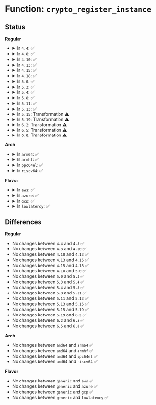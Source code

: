 # Function: <code>crypto_register_instance</code>

## Status
<b>Regular</b>
<ul>
<li>
<details>
<summary>In <code>4.4</code>: ✅</summary>

```c
int crypto_register_instance(struct crypto_template *tmpl, struct crypto_instance *inst);
```

**Collision:** Unique Global

**Inline:** No

**Transformation:** False

**Instances:**

```
In crypto/algapi.c (ffffffff8139e180)
Location: crypto/algapi.c:526
Inline: False
Direct callers:
  - crypto/aead.c:aead_register_instance
  - crypto/ablkcipher.c:crypto_givcipher_default
  - crypto/ahash.c:ahash_register_instance
  - crypto/shash.c:shash_register_instance
  - crypto/algboss.c:cryptomgr_probe
```
**Symbols:**

```
ffffffff8139e180-ffffffff8139e26e: crypto_register_instance (STB_GLOBAL)
```
</details>
</li>
<li>
<details>
<summary>In <code>4.8</code>: ✅</summary>

```c
int crypto_register_instance(struct crypto_template *tmpl, struct crypto_instance *inst);
```

**Collision:** Unique Global

**Inline:** No

**Transformation:** False

**Instances:**

```
In crypto/algapi.c (ffffffff813db0d0)
Location: crypto/algapi.c:525
Inline: False
Direct callers:
  - crypto/aead.c:aead_register_instance
  - crypto/skcipher.c:skcipher_register_instance
  - crypto/ahash.c:ahash_register_instance
  - crypto/shash.c:shash_register_instance
  - crypto/akcipher.c:akcipher_register_instance
  - crypto/algboss.c:cryptomgr_probe
```
**Symbols:**

```
ffffffff813db0d0-ffffffff813db1c8: crypto_register_instance (STB_GLOBAL)
```
</details>
</li>
<li>
<details>
<summary>In <code>4.10</code>: ✅</summary>

```c
int crypto_register_instance(struct crypto_template *tmpl, struct crypto_instance *inst);
```

**Collision:** Unique Global

**Inline:** No

**Transformation:** False

**Instances:**

```
In crypto/algapi.c (ffffffff813f2a10)
Location: crypto/algapi.c:526
Inline: False
Direct callers:
  - crypto/aead.c:aead_register_instance
  - crypto/skcipher.c:skcipher_register_instance
  - crypto/ahash.c:ahash_register_instance
  - crypto/shash.c:shash_register_instance
  - crypto/akcipher.c:akcipher_register_instance
  - crypto/algboss.c:cryptomgr_probe
```
**Symbols:**

```
ffffffff813f2a10-ffffffff813f2b08: crypto_register_instance (STB_GLOBAL)
```
</details>
</li>
<li>
<details>
<summary>In <code>4.13</code>: ✅</summary>

```c
int crypto_register_instance(struct crypto_template *tmpl, struct crypto_instance *inst);
```

**Collision:** Unique Global

**Inline:** No

**Transformation:** False

**Instances:**

```
In crypto/algapi.c (ffffffff813fecd0)
Location: crypto/algapi.c:526
Inline: False
Direct callers:
  - crypto/aead.c:aead_register_instance
  - crypto/skcipher.c:skcipher_register_instance
  - crypto/ahash.c:ahash_register_instance
  - crypto/shash.c:shash_register_instance
  - crypto/akcipher.c:akcipher_register_instance
  - crypto/algboss.c:cryptomgr_probe
```
**Symbols:**

```
ffffffff813fecd0-ffffffff813fedc8: crypto_register_instance (STB_GLOBAL)
```
</details>
</li>
<li>
<details>
<summary>In <code>4.15</code>: ✅</summary>

```c
int crypto_register_instance(struct crypto_template *tmpl, struct crypto_instance *inst);
```

**Collision:** Unique Global

**Inline:** No

**Transformation:** False

**Instances:**

```
In crypto/algapi.c (ffffffff81427290)
Location: crypto/algapi.c:538
Inline: False
Direct callers:
  - crypto/aead.c:aead_register_instance
  - crypto/skcipher.c:skcipher_register_instance
  - crypto/ahash.c:ahash_register_instance
  - crypto/shash.c:shash_register_instance
  - crypto/akcipher.c:akcipher_register_instance
  - crypto/algboss.c:cryptomgr_probe
```
**Symbols:**

```
ffffffff81427290-ffffffff81427388: crypto_register_instance (STB_GLOBAL)
```
</details>
</li>
<li>
<details>
<summary>In <code>4.18</code>: ✅</summary>

```c
int crypto_register_instance(struct crypto_template *tmpl, struct crypto_instance *inst);
```

**Collision:** Unique Global

**Inline:** No

**Transformation:** False

**Instances:**

```
In crypto/algapi.c (ffffffff81459f20)
Location: crypto/algapi.c:543
Inline: False
Direct callers:
  - crypto/aead.c:aead_register_instance
  - crypto/skcipher.c:skcipher_register_instance
  - crypto/ahash.c:ahash_register_instance
  - crypto/shash.c:shash_register_instance
  - crypto/akcipher.c:akcipher_register_instance
  - crypto/algboss.c:cryptomgr_probe
```
**Symbols:**

```
ffffffff81459f20-ffffffff81459fee: crypto_register_instance (STB_GLOBAL)
```
</details>
</li>
<li>
<details>
<summary>In <code>5.0</code>: ✅</summary>

```c
int crypto_register_instance(struct crypto_template *tmpl, struct crypto_instance *inst);
```

**Collision:** Unique Global

**Inline:** No

**Transformation:** False

**Instances:**

```
In crypto/algapi.c (ffffffff81477890)
Location: crypto/algapi.c:552
Inline: False
Direct callers:
  - crypto/aead.c:aead_register_instance
  - crypto/skcipher.c:skcipher_register_instance
  - crypto/ahash.c:ahash_register_instance
  - crypto/shash.c:shash_register_instance
  - crypto/akcipher.c:akcipher_register_instance
  - crypto/algboss.c:cryptomgr_probe
```
**Symbols:**

```
ffffffff81477890-ffffffff8147795e: crypto_register_instance (STB_GLOBAL)
```
</details>
</li>
<li>
<details>
<summary>In <code>5.3</code>: ✅</summary>

```c
int crypto_register_instance(struct crypto_template *tmpl, struct crypto_instance *inst);
```

**Collision:** Unique Global

**Inline:** No

**Transformation:** False

**Instances:**

```
In crypto/algapi.c (ffffffff814a5530)
Location: crypto/algapi.c:560
Inline: False
Direct callers:
  - crypto/aead.c:aead_register_instance
  - crypto/skcipher.c:skcipher_register_instance
  - crypto/ahash.c:ahash_register_instance
  - crypto/shash.c:shash_register_instance
  - crypto/akcipher.c:akcipher_register_instance
  - crypto/algboss.c:cryptomgr_probe
```
**Symbols:**

```
ffffffff814a5530-ffffffff814a55fb: crypto_register_instance (STB_GLOBAL)
```
</details>
</li>
<li>
<details>
<summary>In <code>5.4</code>: ✅</summary>

```c
int crypto_register_instance(struct crypto_template *tmpl, struct crypto_instance *inst);
```

**Collision:** Unique Global

**Inline:** No

**Transformation:** False

**Instances:**

```
In crypto/algapi.c (ffffffff814c01e0)
Location: crypto/algapi.c:578
Inline: False
Direct callers:
  - crypto/aead.c:aead_register_instance
  - crypto/skcipher.c:skcipher_register_instance
  - crypto/ahash.c:ahash_register_instance
  - crypto/shash.c:shash_register_instance
  - crypto/akcipher.c:akcipher_register_instance
  - crypto/algboss.c:cryptomgr_probe
```
**Symbols:**

```
ffffffff814c01e0-ffffffff814c02ab: crypto_register_instance (STB_GLOBAL)
```
</details>
</li>
<li>
<details>
<summary>In <code>5.8</code>: ✅</summary>

```c
int crypto_register_instance(struct crypto_template *tmpl, struct crypto_instance *inst);
```

**Collision:** Unique Global

**Inline:** No

**Transformation:** False

**Instances:**

```
In crypto/algapi.c (ffffffff81520dc0)
Location: crypto/algapi.c:600
Inline: False
Direct callers:
  - crypto/aead.c:aead_register_instance
  - crypto/skcipher.c:skcipher_register_instance
  - crypto/ahash.c:ahash_register_instance
  - crypto/shash.c:shash_register_instance
  - crypto/akcipher.c:akcipher_register_instance
```
**Symbols:**

```
ffffffff81520dc0-ffffffff81520eda: crypto_register_instance (STB_GLOBAL)
```
</details>
</li>
<li>
<details>
<summary>In <code>5.11</code>: ✅</summary>

```c
int crypto_register_instance(struct crypto_template *tmpl, struct crypto_instance *inst);
```

**Collision:** Unique Global

**Inline:** No

**Transformation:** False

**Instances:**

```
In crypto/algapi.c (ffffffff8153dc50)
Location: crypto/algapi.c:600
Inline: False
Direct callers:
  - crypto/aead.c:aead_register_instance
  - crypto/skcipher.c:skcipher_register_instance
  - crypto/ahash.c:ahash_register_instance
  - crypto/shash.c:shash_register_instance
  - crypto/akcipher.c:akcipher_register_instance
```
**Symbols:**

```
ffffffff8153dc50-ffffffff8153dd6a: crypto_register_instance (STB_GLOBAL)
```
</details>
</li>
<li>
<details>
<summary>In <code>5.13</code>: ✅</summary>

```c
int crypto_register_instance(struct crypto_template *tmpl, struct crypto_instance *inst);
```

**Collision:** Unique Global

**Inline:** No

**Transformation:** False

**Instances:**

```
In crypto/algapi.c (ffffffff81546330)
Location: crypto/algapi.c:600
Inline: False
Direct callers:
  - crypto/aead.c:aead_register_instance
  - crypto/skcipher.c:skcipher_register_instance
  - crypto/ahash.c:ahash_register_instance
  - crypto/shash.c:shash_register_instance
  - crypto/akcipher.c:akcipher_register_instance
```
**Symbols:**

```
ffffffff81546330-ffffffff8154644a: crypto_register_instance (STB_GLOBAL)
```
</details>
</li>
<li>
<details>
<summary>In <code>5.15</code>: Transformation ⚠️</summary>

```c
int crypto_register_instance(struct crypto_template *tmpl, struct crypto_instance *inst);
```

**Collision:** Unique Global

**Inline:** No

**Transformation:** True

**Instances:**

```
In crypto/algapi.c (0)
Location: crypto/algapi.c:600
Inline: False
Direct callers:
  - crypto/aead.c:aead_register_instance
  - crypto/skcipher.c:skcipher_register_instance
  - crypto/ahash.c:ahash_register_instance
  - crypto/shash.c:shash_register_instance
  - crypto/akcipher.c:akcipher_register_instance
```
**Symbols:**

```
ffffffff81cd7735-ffffffff81cd774a: crypto_register_instance.cold (STB_LOCAL)
ffffffff815a6b00-ffffffff815a6c25: crypto_register_instance (STB_GLOBAL)
```
</details>
</li>
<li>
<details>
<summary>In <code>5.19</code>: Transformation ⚠️</summary>

```c
int crypto_register_instance(struct crypto_template *tmpl, struct crypto_instance *inst);
```

**Collision:** Unique Global

**Inline:** No

**Transformation:** True

**Instances:**

```
In crypto/algapi.c (0)
Location: crypto/algapi.c:616
Inline: False
Direct callers:
  - crypto/aead.c:aead_register_instance
  - crypto/skcipher.c:skcipher_register_instance
  - crypto/ahash.c:ahash_register_instance
  - crypto/shash.c:shash_register_instance
  - crypto/akcipher.c:akcipher_register_instance
  - crypto/kpp.c:kpp_register_instance
```
**Symbols:**

```
ffffffff81e8a8f3-ffffffff81e8a908: crypto_register_instance.cold (STB_LOCAL)
ffffffff8164ca80-ffffffff8164cc6e: crypto_register_instance (STB_GLOBAL)
```
</details>
</li>
<li>
<details>
<summary>In <code>6.2</code>: Transformation ⚠️</summary>

```c
int crypto_register_instance(struct crypto_template *tmpl, struct crypto_instance *inst);
```

**Collision:** Unique Global

**Inline:** No

**Transformation:** True

**Instances:**

```
In crypto/algapi.c (0)
Location: crypto/algapi.c:637
Inline: False
Direct callers:
  - crypto/aead.c:aead_register_instance
  - crypto/skcipher.c:skcipher_register_instance
  - crypto/ahash.c:ahash_register_instance
  - crypto/shash.c:shash_register_instance
  - crypto/akcipher.c:akcipher_register_instance
  - crypto/kpp.c:kpp_register_instance
```
**Symbols:**

```
ffffffff82075805-ffffffff8207581a: crypto_register_instance.cold (STB_LOCAL)
ffffffff81706cd0-ffffffff81706f05: crypto_register_instance (STB_GLOBAL)
```
</details>
</li>
<li>
<details>
<summary>In <code>6.5</code>: Transformation ⚠️</summary>

```c
int crypto_register_instance(struct crypto_template *tmpl, struct crypto_instance *inst);
```

**Collision:** Unique Global

**Inline:** No

**Transformation:** True

**Instances:**

```
In crypto/algapi.c (0)
Location: crypto/algapi.c:649
Inline: False
Direct callers:
  - crypto/aead.c:aead_register_instance
  - crypto/skcipher.c:skcipher_register_instance
  - crypto/ahash.c:ahash_register_instance
  - crypto/shash.c:shash_register_instance
  - crypto/akcipher.c:akcipher_register_instance
  - crypto/kpp.c:kpp_register_instance
```
**Symbols:**

```
ffffffff820f5366-ffffffff820f537b: crypto_register_instance.cold (STB_LOCAL)
ffffffff81740d80-ffffffff81740fb5: crypto_register_instance (STB_GLOBAL)
```
</details>
</li>
<li>
<details>
<summary>In <code>6.8</code>: Transformation ⚠️</summary>

```c
int crypto_register_instance(struct crypto_template *tmpl, struct crypto_instance *inst);
```

**Collision:** Unique Global

**Inline:** No

**Transformation:** True

**Instances:**

```
In crypto/algapi.c (0)
Location: crypto/algapi.c:650
Inline: False
Direct callers:
  - crypto/aead.c:aead_register_instance
  - crypto/lskcipher.c:lskcipher_register_instance
  - crypto/skcipher.c:skcipher_register_instance
  - crypto/ahash.c:ahash_register_instance
  - crypto/ahash.c:ahash_register_instance
  - crypto/shash.c:shash_register_instance
  - crypto/akcipher.c:akcipher_register_instance
  - crypto/kpp.c:kpp_register_instance
```
**Symbols:**

```
ffffffff821d253a-ffffffff821d254f: crypto_register_instance.cold (STB_LOCAL)
ffffffff81781c20-ffffffff81781e55: crypto_register_instance (STB_GLOBAL)
```
</details>
</li>
</ul>
<b>Arch</b>
<ul>
<li>
<details>
<summary>In <code>arm64</code>: ✅</summary>

```c
int crypto_register_instance(struct crypto_template *tmpl, struct crypto_instance *inst);
```

**Collision:** Unique Global

**Inline:** No

**Transformation:** False

**Instances:**

```
In crypto/algapi.c (ffff8000105b9840)
Location: crypto/algapi.c:578
Inline: False
Direct callers:
  - crypto/aead.c:aead_register_instance
  - crypto/skcipher.c:skcipher_register_instance
  - crypto/ahash.c:ahash_register_instance
  - crypto/shash.c:shash_register_instance
  - crypto/akcipher.c:akcipher_register_instance
  - crypto/algboss.c:cryptomgr_probe
```
**Symbols:**

```
ffff8000105b9840-ffff8000105b9924: crypto_register_instance (STB_GLOBAL)
```
</details>
</li>
<li>
<details>
<summary>In <code>armhf</code>: ✅</summary>

```c
int crypto_register_instance(struct crypto_template *tmpl, struct crypto_instance *inst);
```

**Collision:** Unique Global

**Inline:** No

**Transformation:** False

**Instances:**

```
In crypto/algapi.c (c0768204)
Location: crypto/algapi.c:578
Inline: False
Direct callers:
  - crypto/aead.c:aead_register_instance
  - crypto/skcipher.c:skcipher_register_instance
  - crypto/ahash.c:ahash_register_instance
  - crypto/shash.c:shash_register_instance
  - crypto/akcipher.c:akcipher_register_instance
  - crypto/algboss.c:cryptomgr_probe
```
**Symbols:**

```
c0768204-c07682c0: crypto_register_instance (STB_GLOBAL)
```
</details>
</li>
<li>
<details>
<summary>In <code>ppc64el</code>: ✅</summary>

```c
int crypto_register_instance(struct crypto_template *tmpl, struct crypto_instance *inst);
```

**Collision:** Unique Global

**Inline:** No

**Transformation:** False

**Instances:**

```
In crypto/algapi.c (c00000000073fbf0)
Location: crypto/algapi.c:578
Inline: False
Direct callers:
  - crypto/aead.c:aead_register_instance
  - crypto/skcipher.c:skcipher_register_instance
  - crypto/ahash.c:ahash_register_instance
  - crypto/shash.c:shash_register_instance
  - crypto/akcipher.c:akcipher_register_instance
  - crypto/algboss.c:cryptomgr_probe
```
**Symbols:**

```
c00000000073fbf0-c00000000073fd1c: crypto_register_instance (STB_GLOBAL)
```
</details>
</li>
<li>
<details>
<summary>In <code>riscv64</code>: ✅</summary>

```c
int crypto_register_instance(struct crypto_template *tmpl, struct crypto_instance *inst);
```

**Collision:** Unique Global

**Inline:** No

**Transformation:** False

**Instances:**

```
In crypto/algapi.c (ffffffe0003ffcf2)
Location: crypto/algapi.c:578
Inline: False
Direct callers:
  - crypto/aead.c:aead_register_instance
  - crypto/skcipher.c:skcipher_register_instance
  - crypto/ahash.c:ahash_register_instance
  - crypto/shash.c:shash_register_instance
  - crypto/akcipher.c:akcipher_register_instance
  - crypto/algboss.c:cryptomgr_probe
```
**Symbols:**

```
ffffffe0003ffcf2-ffffffe0003ffdb8: crypto_register_instance (STB_GLOBAL)
```
</details>
</li>
</ul>
<b>Flavor</b>
<ul>
<li>
<details>
<summary>In <code>aws</code>: ✅</summary>

```c
int crypto_register_instance(struct crypto_template *tmpl, struct crypto_instance *inst);
```

**Collision:** Unique Global

**Inline:** No

**Transformation:** False

**Instances:**

```
In crypto/algapi.c (ffffffff814b87c0)
Location: crypto/algapi.c:578
Inline: False
Direct callers:
  - crypto/aead.c:aead_register_instance
  - crypto/skcipher.c:skcipher_register_instance
  - crypto/ahash.c:ahash_register_instance
  - crypto/shash.c:shash_register_instance
  - crypto/akcipher.c:akcipher_register_instance
  - crypto/algboss.c:cryptomgr_probe
```
**Symbols:**

```
ffffffff814b87c0-ffffffff814b888b: crypto_register_instance (STB_GLOBAL)
```
</details>
</li>
<li>
<details>
<summary>In <code>azure</code>: ✅</summary>

```c
int crypto_register_instance(struct crypto_template *tmpl, struct crypto_instance *inst);
```

**Collision:** Unique Global

**Inline:** No

**Transformation:** False

**Instances:**

```
In crypto/algapi.c (ffffffff814a91e0)
Location: crypto/algapi.c:578
Inline: False
Direct callers:
  - crypto/aead.c:aead_register_instance
  - crypto/skcipher.c:skcipher_register_instance
  - crypto/ahash.c:ahash_register_instance
  - crypto/shash.c:shash_register_instance
  - crypto/akcipher.c:akcipher_register_instance
  - crypto/algboss.c:cryptomgr_probe
```
**Symbols:**

```
ffffffff814a91e0-ffffffff814a92ab: crypto_register_instance (STB_GLOBAL)
```
</details>
</li>
<li>
<details>
<summary>In <code>gcp</code>: ✅</summary>

```c
int crypto_register_instance(struct crypto_template *tmpl, struct crypto_instance *inst);
```

**Collision:** Unique Global

**Inline:** No

**Transformation:** False

**Instances:**

```
In crypto/algapi.c (ffffffff814b4850)
Location: crypto/algapi.c:578
Inline: False
Direct callers:
  - crypto/aead.c:aead_register_instance
  - crypto/skcipher.c:skcipher_register_instance
  - crypto/ahash.c:ahash_register_instance
  - crypto/shash.c:shash_register_instance
  - crypto/akcipher.c:akcipher_register_instance
  - crypto/algboss.c:cryptomgr_probe
```
**Symbols:**

```
ffffffff814b4850-ffffffff814b491b: crypto_register_instance (STB_GLOBAL)
```
</details>
</li>
<li>
<details>
<summary>In <code>lowlatency</code>: ✅</summary>

```c
int crypto_register_instance(struct crypto_template *tmpl, struct crypto_instance *inst);
```

**Collision:** Unique Global

**Inline:** No

**Transformation:** False

**Instances:**

```
In crypto/algapi.c (ffffffff814cd2d0)
Location: crypto/algapi.c:578
Inline: False
Direct callers:
  - crypto/aead.c:aead_register_instance
  - crypto/skcipher.c:skcipher_register_instance
  - crypto/ahash.c:ahash_register_instance
  - crypto/shash.c:shash_register_instance
  - crypto/akcipher.c:akcipher_register_instance
  - crypto/algboss.c:cryptomgr_probe
```
**Symbols:**

```
ffffffff814cd2d0-ffffffff814cd39b: crypto_register_instance (STB_GLOBAL)
```
</details>
</li>
</ul>

## Differences
<b>Regular</b>
<ul>
<li>
No changes between <code>4.4</code> and <code>4.8</code> ✅
</li>
<li>
No changes between <code>4.8</code> and <code>4.10</code> ✅
</li>
<li>
No changes between <code>4.10</code> and <code>4.13</code> ✅
</li>
<li>
No changes between <code>4.13</code> and <code>4.15</code> ✅
</li>
<li>
No changes between <code>4.15</code> and <code>4.18</code> ✅
</li>
<li>
No changes between <code>4.18</code> and <code>5.0</code> ✅
</li>
<li>
No changes between <code>5.0</code> and <code>5.3</code> ✅
</li>
<li>
No changes between <code>5.3</code> and <code>5.4</code> ✅
</li>
<li>
No changes between <code>5.4</code> and <code>5.8</code> ✅
</li>
<li>
No changes between <code>5.8</code> and <code>5.11</code> ✅
</li>
<li>
No changes between <code>5.11</code> and <code>5.13</code> ✅
</li>
<li>
No changes between <code>5.13</code> and <code>5.15</code> ✅
</li>
<li>
No changes between <code>5.15</code> and <code>5.19</code> ✅
</li>
<li>
No changes between <code>5.19</code> and <code>6.2</code> ✅
</li>
<li>
No changes between <code>6.2</code> and <code>6.5</code> ✅
</li>
<li>
No changes between <code>6.5</code> and <code>6.8</code> ✅
</li>
</ul>
<b>Arch</b>
<ul>
<li>
No changes between <code>amd64</code> and <code>arm64</code> ✅
</li>
<li>
No changes between <code>amd64</code> and <code>armhf</code> ✅
</li>
<li>
No changes between <code>amd64</code> and <code>ppc64el</code> ✅
</li>
<li>
No changes between <code>amd64</code> and <code>riscv64</code> ✅
</li>
</ul>
<b>Flavor</b>
<ul>
<li>
No changes between <code>generic</code> and <code>aws</code> ✅
</li>
<li>
No changes between <code>generic</code> and <code>azure</code> ✅
</li>
<li>
No changes between <code>generic</code> and <code>gcp</code> ✅
</li>
<li>
No changes between <code>generic</code> and <code>lowlatency</code> ✅
</li>
</ul>
